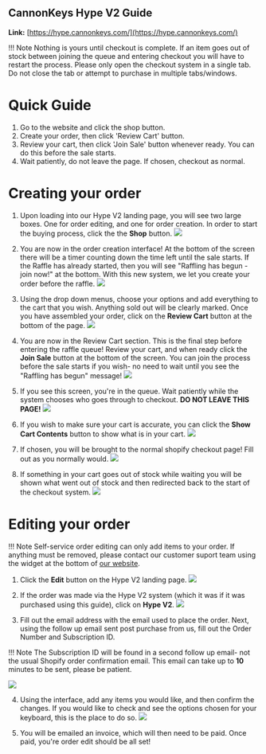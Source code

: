 ## CannonKeys Hype V2 Guide

**Link:** [https://hype.cannonkeys.com/](https://hype.cannonkeys.com/)

!!! Note 
    Nothing is yours until checkout is complete. If an item goes out of stock between joining the queue and entering checkout you will have to restart the process. Please only open the checkout system in a single tab. Do not close the tab or attempt to purchase in multiple tabs/windows.

# Quick Guide
1. Go to the website and click the shop button.
2. Create your order, then click 'Review Cart' button.
3. Review your cart, then click 'Join Sale' button whenever ready. You can do this before the sale starts.
4. Wait patiently, do not leave the page. If chosen, checkout as normal.

# Creating your order

 1. Upon loading into our Hype V2 landing page, you will see two large boxes. One for order editing, and one for order creation. In order to start the buying process, click the the **Shop** button.
![](images/hypev2/hype-01.png)

 2. You are now in the order creation interface! At the bottom of the screen there will be a timer counting down the time left until the sale starts. If the Raffle has already started, then you will see "Raffling has begun - join now!" at the bottom. With this new system, we let you create your order before the raffle.
![](images/hypev2/hype-02.png)

3. Using the drop down menus, choose your options and add everything to the cart that you wish. Anything sold out will be clearly marked. Once you have assembled your order, click on the **Review Cart** button at the bottom of the page.
![](images/hypev2/hype-03.png)

4. You are now in the Review Cart section. This is the final step before entering the raffle queue! Review your cart, and when ready click the **Join Sale** button at the bottom of the screen. You can join the process before the sale starts if you wish- no need to wait until you see the "Raffling has begun" message!
![](images/hypev2/hype-04.png)

5. If you see this screen, you're in the queue. Wait patiently while the system chooses who goes through to checkout. **DO NOT LEAVE THIS PAGE!**
![](images/hypev2/hype-05.png)

6. If you wish to make sure your cart is accurate, you can click the **Show Cart Contents** button to show what is in your cart.
![](images/hypev2/hype-06.png)

7. If chosen, you will be brought to the normal shopify checkout page! Fill out as you normally would.
![](images/hypev2/hype-07.png)

8. If something in your cart goes out of stock while waiting you will be shown what went out of stock and then redirected back to the start of the checkout system.
![](images/hypev2/hype-12.png)

# Editing your order

!!! Note 
    Self-service order editing can only add items to your order. If anything must be removed, please contact our customer suport team using the widget at the bottom of [our website](https://cannonkeys.com/).

1. Click the **Edit** button on the Hype V2 landing page.
![](images/hypev2/hype-08.png)

2. If the order was made via the Hype V2 system (which it was if it was purchased using this guide), click on **Hype V2**. 
![](images/hypev2/hype-09.png)

3. Fill out the email address with the email used to place the order. Next, using the follow up email sent post purchase from us, fill out the Order Number and Subscription ID.

!!! Note 
    The Subscription ID will be found in a second follow up email- not the usual Shopify order confirmation email. This email can take up to **10** minutes to be sent, please be patient.

![](images/hypev2/hype-10.png)

4. Using the interface, add any items you would like, and then confirm the changes. If you would like to check and see the options chosen for your keyboard, this is the place to do so.
![](images/hypev2/hype-11.png)

5. You will be emailed an invoice, which will then need to be paid. Once paid, you're order edit should be all set!
